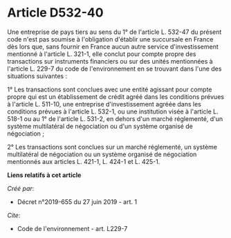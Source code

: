 # Article D532-40

Une entreprise de pays tiers au sens du 1° de l'article L. 532-47 du présent code n'est pas soumise à l'obligation d'établir
une succursale en France dès lors que, sans fournir en France aucun autre service d'investissement mentionné à l'article L.
321-1, elle conclut pour compte propre des transactions sur instruments financiers ou sur des unités mentionnées à l'article
L. 229-7 du code de l'environnement en se trouvant dans l'une des situations suivantes :

1° Les transactions sont conclues avec une entité agissant pour compte propre qui est un établissement de crédit agréé dans
les conditions prévues à l'article L. 511-10, une entreprise d'investissement agréée dans les conditions prévues à l'article
L. 532-1, ou une institution visée à l'article L. 518-1 ou au 1° de l'article L. 531-2, en dehors d'un marché réglementé,
d'un système multilatéral de négociation ou d'un système organisé de négociation ;

2° Les transactions sont conclues sur un marché réglementé, un système multilatéral de négociation ou un système organisé de
négociation mentionnés aux articles L. 421-1, L. 424-1 et L. 425-1.

**Liens relatifs à cet article**

_Créé par_:

  - Décret n°2019-655 du 27 juin 2019 - art. 1

_Cite_:

  - Code de l'environnement - art. L229-7
